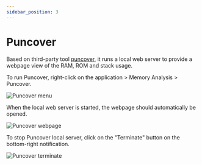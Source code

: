 ```yaml
---
sidebar_position: 3
---
```

# Puncover

Based on third-party tool [puncover](https://github.com/HBehrens/puncover), it runs a local web server
to provide a webpage view of the RAM, ROM and stack usage.

To run Puncover, right-click on the application > Memory Analysis > Puncover.

![Puncover menu](/img/zw/memory-analysis/zw_puncover-menu.png)

When the local web server is started, the webpage should automatically be opened.

![Puncover webpage](/img/zw/memory-analysis/zw_puncover-webpage.png)

To stop Puncover local server, click on the "Terminate" button on the bottom-right notification.

![Puncover terminate](/img/zw/memory-analysis/zw_puncover-terminate.png)